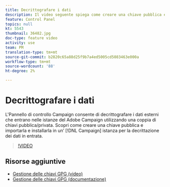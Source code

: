 ```yaml
---
title: Decrittografare i dati
description: Il video seguente spiega come creare una chiave pubblica e importarla e installarla in un'istanza Campaign per la decrittazione dei dati.
feature: Control Panel
topics: null
kt: 5543
thumbnail: 36482.jpg
doc-type: feature video
activity: use
team: PM
translation-type: tm+mt
source-git-commit: b2820c65a88d25f9b7a4ed5005cd5083463e000a
workflow-type: tm+mt
source-wordcount: '88'
ht-degree: 2%

---
```



# Decrittografare i dati

L&#39;Pannello di controllo Campaign consente di decrittografare i dati esterni che entrano nelle istanze del Adobe Campaign  utilizzando una coppia di chiavi pubblica/privata.
Scopri come creare una chiave pubblica e importarla e installarla in un’ [!DNL Campaign] istanza per la decrittazione dei dati in entrata.

>[!VIDEO](https://video.tv.adobe.com/v/36482?quality=12)

## Risorse aggiuntive

* [Gestione delle chiavi GPG (video)](./gpg-key-management-overview.md)
* [Gestione delle chiavi GPG (documentazione)](https://docs.adobe.com/content/help/en/control-panel/using/instances-settings/gpg-keys-management.html)

